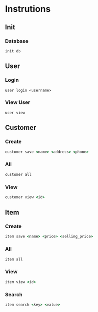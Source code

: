 # Instrutions

## Init

### Database

```
init db
```

## User

### Login

```
user login <username>
```

### View User

```
user view
```

## Customer

### Create

```cmd
customer save <name> <address> <phone>
```

### All

```cmd
customer all
```

### View

```cmd
customer view <id>
```

## Item

### Create

```cmd
item save <name> <price> <selling_price>
```

### All

```cmd
item all
```

### View

```cmd
item view <id>
```

### Search

```cmd
item search <key> <value>
```
